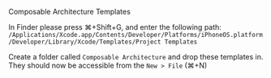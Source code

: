 Composable Architecture Templates

In Finder please press ⌘+Shift+G, and enter the following path: `/Applications/Xcode.app/Contents/Developer/Platforms/iPhoneOS.platform/Developer/Library/Xcode/Templates/Project Templates`

Create a folder called `Composable Architecture` and drop these templates in. 
They should now be accessible from the `New > File` (⌘+N) 

